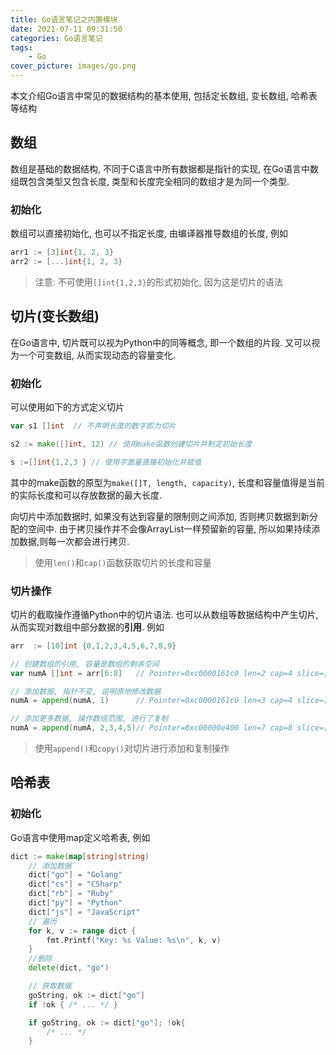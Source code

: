 ```yaml
---
title: Go语言笔记之内置模块
date: 2021-07-11 09:31:50
categories: Go语言笔记
tags: 
    - Go
cover_picture: images/go.png
---
```

<!-- <script type="text/javascript" src="https://cdnjs.cloudflare.com/ajax/libs/mathjax/2.7.4/MathJax.js?config=default"></script> -->


本文介绍Go语言中常见的数据结构的基本使用, 包括定长数组, 变长数组, 哈希表等结构


数组
-----------------

数组是基础的数据结构, 不同于C语言中所有数据都是指针的实现, 在Go语言中数组既包含类型又包含长度, 类型和长度完全相同的数组才是为同一个类型.

### 初始化

数组可以直接初始化, 也可以不指定长度, 由编译器推导数组的长度, 例如

```go
arr1 := [3]int{1, 2, 3}
arr2 := [...]int{1, 2, 3}
```

> 注意: 不可使用`[]int{1,2,3}`的形式初始化, 因为这是切片的语法



切片(变长数组)
-------------------

在Go语言中, 切片既可以视为Python中的同等概念, 即一个数组的片段. 又可以视为一个可变数组, 从而实现动态的容量变化. 

### 初始化

可以使用如下的方式定义切片

```go
var s1 []int  // 不声明长度的数字即为切片

s2 := make([]int, 12) // 使用make函数创建切片并制定初始长度

s :=[]int{1,2,3 } // 使用字面量直接初始化并赋值
```

其中的make函数的原型为`make([]T, length, capacity)`, 长度和容量值得是当前的实际长度和可以存放数据的最大长度. 

向切片中添加数据时, 如果没有达到容量的限制则之间添加, 否则拷贝数据到新分配的空间中. 由于拷贝操作并不会像ArrayList一样预留新的容量, 所以如果持续添加数据,则每一次都会进行拷贝.

> 使用`len()`和`cap()`函数获取切片的长度和容量

### 切片操作

切片的截取操作遵循Python中的切片语法. 也可以从数组等数据结构中产生切片, 从而实现对数组中部分数据的**引用**. 例如

```go
arr  := [10]int {0,1,2,3,4,5,6,7,8,9}

// 创建数组的引用, 容量是数组的剩余空间
var numA []int = arr[6:8]   // Pointer=0xc0000161c0 len=2 cap=4 slice=[6 7]

// 添加数据, 指针不变, 说明原地修改数据
numA = append(numA, 1)      // Pointer=0xc0000161c0 len=3 cap=4 slice=[6 7 1]

// 添加更多数据, 操作数组范围, 进行了复制
numA = append(numA, 2,3,4,5)// Pointer=0xc00000e400 len=7 cap=8 slice=[6 7 1 2 3 4 5]
```

> 使用`append()`和`copy()`对切片进行添加和复制操作



哈希表
------------


### 初始化

Go语言中使用map定义哈希表, 例如

```go
dict := make(map[string]string) 
    // 添加数据
    dict["go"] = "Golang"
    dict["cs"] = "CSharp"
    dict["rb"] = "Ruby"
    dict["py"] = "Python"
    dict["js"] = "JavaScript"
    // 遍历
    for k, v := range dict {
        fmt.Printf("Key: %s Value: %s\n", k, v)
    }
    //删除
    delete(dict, "go") 

    // 获取数据
    goString, ok := dict["go"]
    if !ok { /* ... */ }

    if goString, ok := dict["go"]; !ok{
        /* ... */ 
    }
```